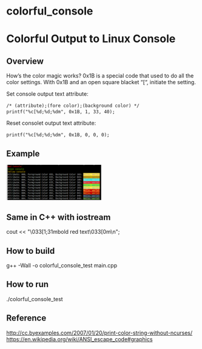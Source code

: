 # colorful_console

Colorful Output to Linux Console
================================

Overview
--------
How’s the color magic works?
0x1B is a special code that used to do all the color settings.
With 0x1B and an open square blacket “[“, initiate the setting.

Set console output text attribute:

	/* (attribute);(fore color);(background color) */
	printf("%c[%d;%d;%dm", 0x1B, 1, 33, 40);

Reset consolet output text attribute:

	printf("%c[%d;%d;%dm", 0x1B, 0, 0, 0);

Example
-------
<img src="https://github.com/shulgaalexey/colorful_console/blob/master/colorful_console.png" alt="Colorful Output to Linux Console" style="width:250px"/>

Same in C++ with iostream
--------------------------
cout << "\033[1;31mbold red text\033[0m\n";

How to build
------------
g++ -Wall -o colorful_console_test main.cpp

How to run
----------
./colorful_console_test


Reference
---------
http://cc.byexamples.com/2007/01/20/print-color-string-without-ncurses/
https://en.wikipedia.org/wiki/ANSI_escape_code#graphics
